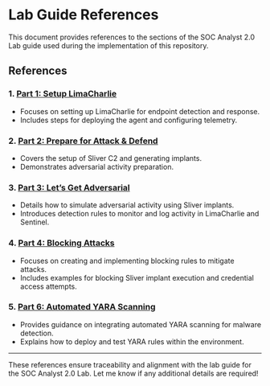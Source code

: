 # Lab Guide References

This document provides references to the sections of the SOC Analyst 2.0 Lab guide used during the implementation of this repository.

## References

### 1. [Part 1: Setup LimaCharlie](https://detailed-leo-854.notion.site/Part-1-Setup-LimaCharlie-3dc0206d35db4d28ad80cc3004688d41)
- Focuses on setting up LimaCharlie for endpoint detection and response.
- Includes steps for deploying the agent and configuring telemetry.

### 2. [Part 2: Prepare for Attack & Defend](https://detailed-leo-854.notion.site/Part-2-Prepare-for-Attack-Defend-6e987350d7ff4a64b971df611ae72dde)
- Covers the setup of Sliver C2 and generating implants.
- Demonstrates adversarial activity preparation.

### 3. [Part 3: Let’s Get Adversarial](https://detailed-leo-854.notion.site/Part-3-Let-s-Get-Adversarial-47cb67336af348c890bce7336669e4fb)
- Details how to simulate adversarial activity using Sliver implants.
- Introduces detection rules to monitor and log activity in LimaCharlie and Sentinel.

### 4. [Part 4: Blocking Attacks](https://detailed-leo-854.notion.site/Part-4-Blocking-Attacks-47ee3dacc5994cee90c79e54d9c6cfcc)
- Focuses on creating and implementing blocking rules to mitigate attacks.
- Includes examples for blocking Sliver implant execution and credential access attempts.

### 5. [Part 6: Automated YARA Scanning](https://detailed-leo-854.notion.site/Part-6-Automated-YARA-Scanning-6d68f89a3b0a42188b94ade50cc0ae77)
- Provides guidance on integrating automated YARA scanning for malware detection.
- Explains how to deploy and test YARA rules within the environment.

---

These references ensure traceability and alignment with the lab guide for the SOC Analyst 2.0 Lab. Let me know if any additional details are required!
